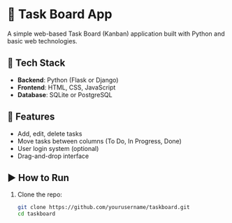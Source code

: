 # 📝 Task Board App

A simple web-based Task Board (Kanban) application built with Python and basic web technologies.

## 🔧 Tech Stack

- **Backend**: Python (Flask or Django)
- **Frontend**: HTML, CSS, JavaScript
- **Database**: SQLite or PostgreSQL

## 🚀 Features

- Add, edit, delete tasks
- Move tasks between columns (To Do, In Progress, Done)
- User login system (optional)
- Drag-and-drop interface

## ▶️ How to Run

1. Clone the repo:
   ```bash
   git clone https://github.com/yourusername/taskboard.git
   cd taskboard
